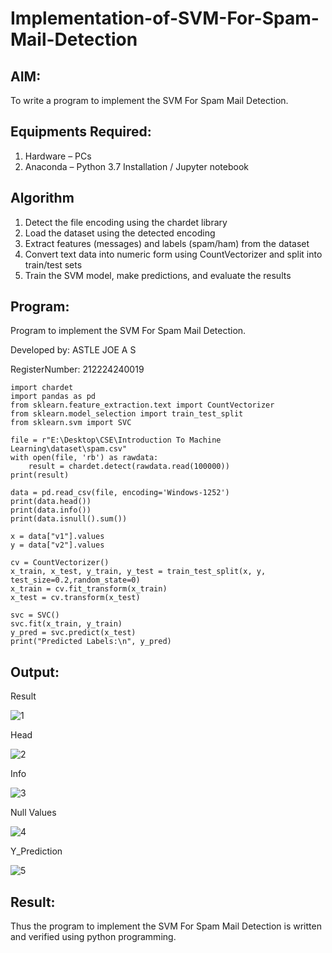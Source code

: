 # Implementation-of-SVM-For-Spam-Mail-Detection

## AIM:
To write a program to implement the SVM For Spam Mail Detection.

## Equipments Required:
1. Hardware – PCs
2. Anaconda – Python 3.7 Installation / Jupyter notebook

## Algorithm
1. Detect the file encoding using the chardet library  
2. Load the dataset using the detected encoding  
3. Extract features (messages) and labels (spam/ham) from the dataset  
4. Convert text data into numeric form using CountVectorizer and split into train/test sets  
5. Train the SVM model, make predictions, and evaluate the results

## Program:

Program to implement the SVM For Spam Mail Detection.

Developed by: ASTLE JOE A S

RegisterNumber: 212224240019

```
import chardet
import pandas as pd
from sklearn.feature_extraction.text import CountVectorizer
from sklearn.model_selection import train_test_split
from sklearn.svm import SVC

file = r"E:\Desktop\CSE\Introduction To Machine Learning\dataset\spam.csv"
with open(file, 'rb') as rawdata:
    result = chardet.detect(rawdata.read(100000))
print(result)

data = pd.read_csv(file, encoding='Windows-1252')
print(data.head())
print(data.info())
print(data.isnull().sum())

x = data["v1"].values
y = data["v2"].values

cv = CountVectorizer()
x_train, x_test, y_train, y_test = train_test_split(x, y, test_size=0.2,random_state=0)
x_train = cv.fit_transform(x_train)
x_test = cv.transform(x_test)

svc = SVC()
svc.fit(x_train, y_train)
y_pred = svc.predict(x_test)
print("Predicted Labels:\n", y_pred)

```

## Output:

Result

![1](https://github.com/user-attachments/assets/6b122e33-623b-4e9f-9986-c1a42e87be04)

Head

![2](https://github.com/user-attachments/assets/b50beb0c-e415-42c3-a516-d06123030260)

Info

![3](https://github.com/user-attachments/assets/db99ed98-e858-46ee-9a3d-abf3d3fd8457)

Null Values

![4](https://github.com/user-attachments/assets/d1e3f7b9-c418-45bf-bc7d-9f6e7fff5d41)

Y_Prediction

![5](https://github.com/user-attachments/assets/deb06042-8adf-456d-b010-4af56de30437)

## Result:
Thus the program to implement the SVM For Spam Mail Detection is written and verified using python programming.
